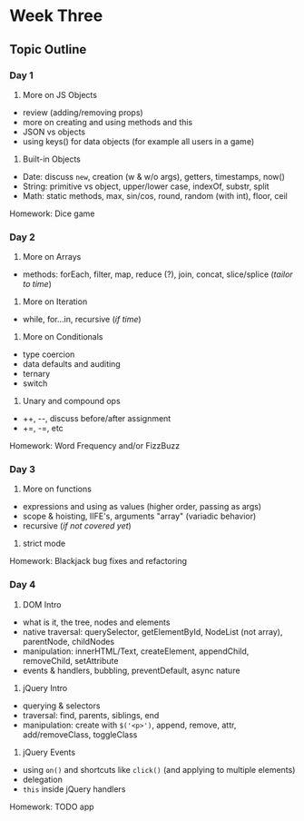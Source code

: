 # Week Three

## Topic Outline

### Day 1

1. More on JS Objects
  * review (adding/removing props)
  * more on creating and using methods and this
  * JSON vs objects
  * using keys() for data objects (for example all users in a game)
1. Built-in Objects
  * Date: discuss `new`, creation (w & w/o args), getters, timestamps, now()
  * String: primitive vs object, upper/lower case, indexOf, substr, split
  * Math: static methods, max, sin/cos, round, random (with int), floor, ceil

Homework: Dice game

### Day 2

1. More on Arrays
  * methods: forEach, filter, map, reduce (?), join, concat, slice/splice (_tailor to time_)
1. More on Iteration
  * while, for...in, recursive (_if time_)
1. More on Conditionals
  * type coercion
  * data defaults and auditing
  * ternary
  * switch
1. Unary and compound ops
  * ++, --, discuss before/after assignment
  * +=, -=, etc

Homework: Word Frequency and/or FizzBuzz

### Day 3

1. More on functions
  * expressions and using as values (higher order, passing as args)
  * scope & hoisting, IIFE's, arguments "array" (variadic behavior)
  * recursive (_if not covered yet_)
1. strict mode

Homework: Blackjack bug fixes and refactoring

### Day 4

1. DOM Intro
  * what is it, the tree, nodes and elements
  * native traversal: querySelector, getElementById, NodeList (not array), parentNode, childNodes
  * manipulation: innerHTML/Text, createElement, appendChild, removeChild, setAttribute
  * events & handlers, bubbling, preventDefault, async nature
1. jQuery Intro
  * querying & selectors
  * traversal: find, parents, siblings, end
  * manipulation: create with `$('<p>')`, append, remove, attr, add/removeClass, toggleClass
1. jQuery Events
  * using `on()` and shortcuts like `click()` (and applying to multiple elements)
  * delegation
  * `this` inside jQuery handlers

Homework: TODO app
